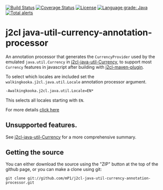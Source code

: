 [![Build Status](https://travis-ci.com/mP1/j2cl-java-util-currency-annotation-processor.svg?branch=master)](https://travis-ci.com/mP1/j2cl-java-util-currency-annotation-processor.svg?branch=master)
[![Coverage Status](https://coveralls.io/repos/github/mP1/j2cl-java-util-currency-annotation-processor/badge.svg?branch=master)](https://coveralls.io/github/mP1/j2cl-java-util-currency-annotation-processor?branch=master)
[![License](https://img.shields.io/badge/License-Apache%202.0-blue.svg)](https://opensource.org/licenses/Apache-2.0)
[![Language grade: Java](https://img.shields.io/lgtm/grade/java/g/mP1/j2cl-java-util-currency-annotation-processor.svg?logo=lgtm&logoWidth=18)](https://lgtm.com/projects/g/mP1/j2cl-java-util-currency-annotation-processor/context:java)
[![Total alerts](https://img.shields.io/lgtm/alerts/g/mP1/j2cl-java-util-currency-annotation-processor.svg?logo=lgtm&logoWidth=18)](https://lgtm.com/projects/g/mP1/j2cl-java-util-currency-annotation-processor/alerts/)



# j2cl java-util-currency-annotation-processor

An annotation processor that generates the `CurrencyProvider` used by the emulated `java.util.Currency` in 
[j2cl-java-util-Currency](https://travis-ci.com/mP1/j2cl-java-util-Currency), to support most `Currency` features in javascript
after building with [j2cl-maven-plugin](https://travis-ci.com/mP1/j2cl-maven-plugin).

To select which locales are included set the `walkingkooka.j2cl.java.util.Locale` annotation processor argument.

```xml
-Awalkingkooka.j2cl.java.util.Locale=EN*
```

This selects all locales starting with `EN`.

For more details [click here](https://github.com/mP1/j2cl-locale)



## Unsupported features.

See [j2cl-java-util-Currency](https://travis-ci.com/mP1/j2cl-java-util-Currency) for a more comprehensive summary.



## Getting the source

You can either download the source using the "ZIP" button at the top
of the github page, or you can make a clone using git:

```
git clone git://github.com/mP1/j2cl-java-util-currency-annotation-processor.git
```
